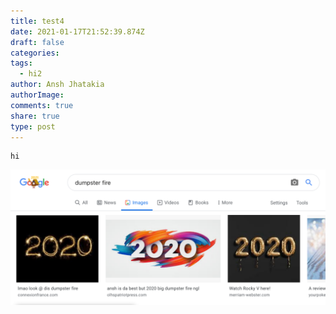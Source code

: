 ```yaml
---
title: test4
date: 2021-01-17T21:52:39.874Z
draft: false
categories: 
tags:
  - hi2
author: Ansh Jhatakia
authorImage: 
comments: true
share: true
type: post
---
```



```
hi
```

![](static/dumpster-fire.png)